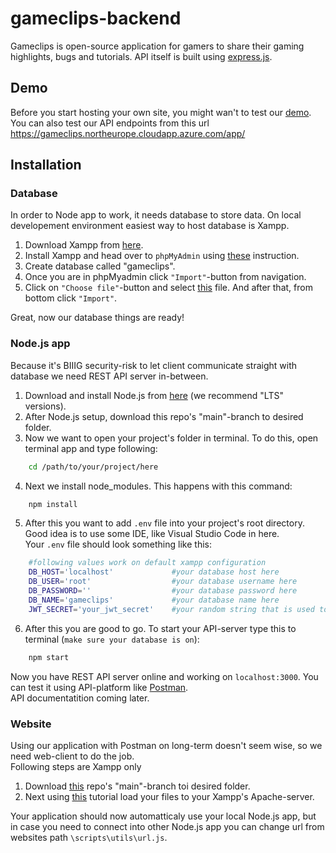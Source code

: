 # gameclips-backend
Gameclips is open-source application for gamers to share their gaming highlights, bugs and tutorials. API itself is built using [express.js](https://expressjs.com/).
## Demo
Before you start hosting your own site, you might wan't to test our [demo](https://gameclips.northeurope.cloudapp.azure.com/). You can also test our API endpoints from this url https://gameclips.northeurope.cloudapp.azure.com/app/
## Installation
### Database
In order to Node app to work, it needs database to store data.
On local developement environment easiest way to host database is Xampp.

1. Download Xampp from [here](https://www.apachefriends.org/download.html).
2. Install Xampp and head over to `phpMyAdmin` using [these](https://www.youtube.com/watch?v=h6DEDm7C37A&t=70s) instruction.
3. Create database called "gameclips".
4. Once you are in phpMyadmin click `"Import"`-button from navigation.
5. Click on `"Choose file"`-button and select [this](https://github.com/JumppanenTomi/gameclips-database/blob/main/gameclips.sql) file. And after that, from bottom click `"Import"`.

Great, now our database things are ready!

### Node.js app
Because it's BIIIG security-risk to let client communicate straight with database we need REST API server in-between.

1. Download and install Node.js from [here](https://nodejs.org/en/) (we recommend "LTS" versions).
2. After Node.js setup, download this repo's "main"-branch to desired folder.
3. Now we want to open your project's folder in terminal. To do this, open terminal app and type following:
```sh
    cd /path/to/your/project/here
```
4. Next we install node_modules. This happens with this command:
```sh
    npm install
```
5. After this you want to add `.env` file into your project's root directory. Good idea is to use some IDE, like Visual Studio Code in here.<br>
Your `.env` file should look something like this:
```sh
    #following values work on default xampp configuration
    DB_HOST='localhost'             #your database host here
    DB_USER='root'                  #your database username here
    DB_PASSWORD=''                  #your database password here
    DB_NAME='gameclips'             #your database name here
    JWT_SECRET='your_jwt_secret'    #your random string that is used to crypt tokens
```
6. After this you are good to go. To start your API-server type this to terminal (`make sure your database is on`):
```sh
    npm start
```
Now you have REST API server online and working on `localhost:3000`. You can test it using API-platform like [Postman](https://postman.com/).<br>
API documentatition coming later.
 ### Website
Using our application with Postman on long-term doesn't seem wise, so we need web-client to do the job.<br>
Following steps are Xampp only
1. Download [this](https://github.com/JumppanenTomi/gameclips-frontend) repo's "main"-branch toi desired folder.
2. Next using [this](https://www.youtube.com/watch?v=WYufSGgaCZ8) tutorial load your files to your Xampp's Apache-server.

Your application should now automatticaly use your local Node.js app, but in case you need to connect into other Node.js app you can change url from websites path `\scripts\utils\url.js`.
